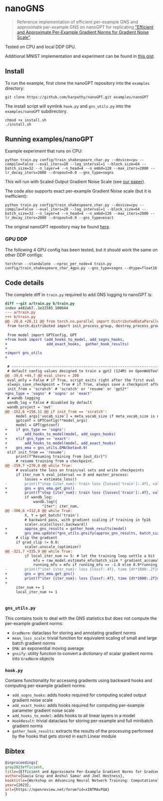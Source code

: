 
# nanoGNS

> Reference implementation of efficient per-example GNS and approximate 
> per-example GNS on nanoGPT for replicating 
> ["Efficient and Approximate Per-Example Gradient Norms for Gradient Noise Scale"][sogns].

Tested on CPU and local DDP GPU.

Additional MNIST implementation and experiment can be found in 
[this gist](https://gist.github.com/gaviag-cerebras/aa8050a2b4a2f327c83bc7b21f9e8b89).

## Install

To run the example, first clone the nanoGPT repository into the `examples`
directory:

```
git clone https://github.com/karpathy/nanoGPT.git examples/nanoGPT
```

The install script will symlink `hook.py` and `gns_utils.py` into the
`examples/nanoGPT` subdirectory.

```
chmod +x install.sh
./install.sh
```

## Running examples/nanoGPT

Example experiment that runs on CPU:

```
python train.py config/train_shakespeare_char.py --device=cpu --compile=False --eval_iters=20 --log_interval=1 --block_size=64 --batch_size=32 --n_layer=4 --n_head=4 --n_embd=128 --max_iters=2000 --lr_decay_iters=2000 --dropout=0.0 --gns_type=sogns
```

This will run with Scaled Output Gradient Noise Scale (see [our paper][sogns]).

The code also supports exact per-example Gradient Noise scale (but it is
inefficient):

```
python train.py config/train_shakespeare_char.py --device=cpu --compile=False --eval_iters=20 --log_interval=1 --block_size=64 --batch_size=32 --n_layer=4 --n_head=4 --n_embd=128 --max_iters=2000 --lr_decay_iters=2000 --dropout=0.0 --gns_type=exact
```

The original nanoGPT repository may be found [here](https://github.com/karpathy/nanoGPT).

### GPU DDP

The following 4 GPU config has been tested, but it should work the same on other
DDP configs:

```
torchrun --standalone --nproc_per_node=4 train.py config/train_shakespeare_char_4gpu.py --gns_type=sogns --dtype=float16
```

## Code details

The complete diff in `train.py` required to add GNS logging to nanoGPT is:

```diff
diff --git a/train.py b/train.py
index a482ab7..1e22585 100644
--- a/train.py
+++ b/train.py
@@ -28,6 +28,11 @@ from torch.nn.parallel import DistributedDataParallel as DDP
 from torch.distributed import init_process_group, destroy_process_group
 
 from model import GPTConfig, GPT
+from hook import (add_hooks_to_model, add_sogns_hooks,
+                  add_exact_hooks,  gather_hook_results)
+
+import gns_utils
+
 
 # -----------------------------------------------------------------------------
 # default config values designed to train a gpt2 (124M) on OpenWebText
@@ -39,6 +44,7 @@ eval_iters = 200
 eval_only = False # if True, script exits right after the first eval
 always_save_checkpoint = True # if True, always save a checkpoint after each eval
 init_from = 'scratch' # 'scratch' or 'resume' or 'gpt2*'
+gns_type = 'sogns' # 'sogns' or 'exact'
 # wandb logging
 wandb_log = False # disabled by default
 wandb_project = 'owt'
@@ -152,6 +158,11 @@ if init_from == 'scratch':
     model_args['vocab_size'] = meta_vocab_size if meta_vocab_size is not None else 50304
     gptconf = GPTConfig(**model_args)
     model = GPT(gptconf)
+    if gns_type == 'sogns':
+        add_hooks_to_model(model, add_sogns_hooks)
+    elif gns_type == 'exact':
+        add_hooks_to_model(model, add_exact_hooks)
+    gns_ema = gns_utils.EMA(beta=0.9)
 elif init_from == 'resume':
     print(f"Resuming training from {out_dir}")
     # resume training from a checkpoint.
@@ -259,7 +270,8 @@ while True:
     # evaluate the loss on train/val sets and write checkpoints
     if iter_num % eval_interval == 0 and master_process:
         losses = estimate_loss()
-        print(f"step {iter_num}: train loss {losses['train']:.4f}, val loss {losses['val']:.4f}")
+        gns = gns_ema.get_gns()
+        print(f"step {iter_num}: train loss {losses['train']:.4f}, val loss {losses['val']:.4f}, gns {gns:.2f}")
         if wandb_log:
             wandb.log({
                 "iter": iter_num,
@@ -300,6 +312,8 @@ while True:
         X, Y = get_batch('train')
         # backward pass, with gradient scaling if training in fp16
         scaler.scale(loss).backward()
+        approx_gns_results = gather_hook_results(model)
+        gns_ema.update(*gns_utils.gnsify(approx_gns_results, batch_size))
     # clip the gradient
     if grad_clip != 0.0:
         scaler.unscale_(optimizer)
@@ -321,7 +335,9 @@ while True:
         if local_iter_num >= 5: # let the training loop settle a bit
             mfu = raw_model.estimate_mfu(batch_size * gradient_accumulation_steps, dt)
             running_mfu = mfu if running_mfu == -1.0 else 0.9*running_mfu + 0.1*mfu
-        print(f"iter {iter_num}: loss {lossf:.4f}, time {dt*1000:.2f}ms, mfu {running_mfu*100:.2f}%")
+        gns = gns_ema.get_gns()
+        print(f"iter {iter_num}: loss {lossf:.4f}, time {dt*1000:.2f}ms, mfu {running_mfu*100:.2f}%, gns {gns:.2f}")
+
     iter_num += 1
     local_iter_num += 1
 
```

### `gns_utils.py`

This contains tools to deal with the GNS statistics but does not compute the
per-example gradient norms:

* `GradNorm`: dataclass for storing and annotating gradient norms
* `mean_loss_scale`: trivial function for equivalent scaling of small and large
    batch gradient norms
* `EMA`: an exponential moving average
* `gnsify`: utility function to convert a dictionary of scalar gradient norms
    into `GradNorm` objects

### `hook.py`

Contains functionality for accessing gradients using backward hooks and
computing per-example gradient norms:


* `add_sogns_hooks`: adds hooks required for computing scaled output gradient 
    noise scale 
* `add_exact_hooks`: adds hooks required for computing per-example parameter
    gradient noise scale
* `add_hooks_to_model`: adds hooks to all linear layers in a model
* `HookResult`: trivial dataclass for storing per-example and full minibatch
    gradient norms
* `gather_hook_results`: extracts the results of the processing performed by the
    hooks that gets stored in each Linear module

## Bibtex

```bibtex
@inproceedings{
gray2023efficient,
title={Efficient and Approximate Per-Example Gradient Norms for Gradient Noise Scale},
author={Gavia Gray and Anshul Samar and Joel Hestness},
booktitle={Workshop on Advancing Neural Network Training: Computational Efficiency, Scalability, and Resource Optimization (WANT@NeurIPS 2023)},
year={2023},
url={https://openreview.net/forum?id=xINTMAvPQA}
}
```

[sogns]: https://openreview.net/forum?id=xINTMAvPQA
